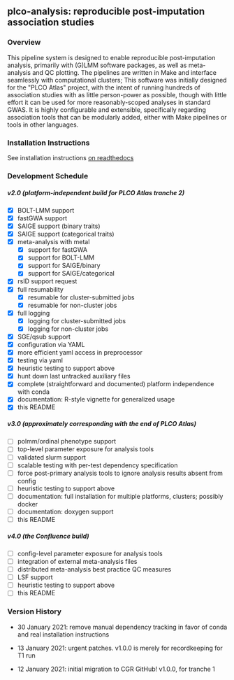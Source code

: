 ## plco-analysis: reproducible post-imputation association studies

### Overview

This pipeline system is designed to enable reproducible post-imputation analysis,
primarily with (G)LMM software packages, as well as meta-analysis and QC plotting.
The pipelines are written in Make and interface seamlessly with computational clusters;
This software was initially designed for the "PLCO Atlas" project, with the intent
of running hundreds of association studies with as little person-power as possible,
though with little effort it can be used for more reasonably-scoped analyses in standard
GWAS. It is highly configurable and extensible, specifically regarding association tools
that can be modularly added, either with Make pipelines or tools in other languages.

### Installation Instructions

See installation instructions [on readthedocs](https://plco-analysis.readthedocs.io/en/latest/Installation.html)

### Development Schedule
##### v2.0 (platform-independent build for PLCO Atlas tranche 2)
- [x] BOLT-LMM support
- [x] fastGWA support
- [x] SAIGE support (binary traits)
- [x] SAIGE support (categorical traits)
- [x] meta-analysis with metal
  - [x] support for fastGWA
  - [x] support for BOLT-LMM
  - [x] support for SAIGE/binary
  - [x] support for SAIGE/categorical
- [x] rsID support request
- [x] full resumability
  - [x] resumable for cluster-submitted jobs
  - [x] resumable for non-cluster jobs
- [x] full logging
  - [x] logging for cluster-submitted jobs
  - [x] logging for non-cluster jobs
- [x] SGE/qsub support
- [x] configuration via YAML
- [x] more efficient yaml access in preprocessor
- [x] testing via yaml
- [x] heuristic testing to support above
- [x] hunt down last untracked auxiliary files
- [x] complete (straightforward and documented) platform independence with conda
- [x] documentation: R-style vignette for generalized usage
- [x] this README

##### v3.0 (approximately corresponding with the end of PLCO Atlas)
- [ ] polmm/ordinal phenotype support
- [ ] top-level parameter exposure for analysis tools
- [ ] validated slurm support
- [ ] scalable testing with per-test dependency specification
- [ ] force post-primary analysis tools to ignore analysis results absent from config
- [ ] heuristic testing to support above
- [ ] documentation: full installation for multiple platforms, clusters; possibly docker
- [ ] documentation: doxygen support
- [ ] this README

##### v4.0 (the Confluence build)
- [ ] config-level parameter exposure for analysis tools
- [ ] integration of external meta-analysis files
- [ ] distributed meta-analysis best practice QC measures 
- [ ] LSF support
- [ ] heuristic testing to support above
- [ ] this README

### Version History

- 30 January 2021: remove manual dependency tracking in favor of conda and real installation instructions

- 13 January 2021: urgent patches. v1.0.0 is merely for recordkeeping for T1 run

- 12 January 2021: initial migration to CGR GitHub! v1.0.0, for tranche 1
